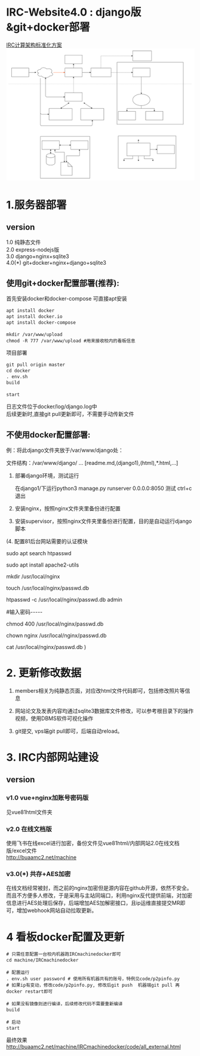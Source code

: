 # IRC-Website4.0 : django版&git+docker部署
[IRC计算架构标准化方案](https://j1gkjgppjx.feishu.cn/docs/doccnjgyQDdhwphXpcSsWYi6Grh)
![框图](img/framework.svg)
# 1.服务器部署
## version
1.0 纯静态文件  
2.0 express-nodejs版  
3.0 django+nginx+sqlite3  
4.0(*) git+docker+nginx+django+sqlite3  

## 使用git+docker配置部署(推荐):
首先安装docker和docker-compose 可直接apt安装
```
apt install docker
apt install docker.io
apt install docker-compose

mkdir /var/www/upload
chmod -R 777 /var/www/upload #用来接收校内的看板信息

```
项目部署
```
git pull origin master
cd docker
. env.sh
build

start
```
日志文件位于docker/log/django.log中  
后续更新时,直接git pull更新即可，不需要手动传新文件


## 不使用docker配置部署:

例：将此django文件夹放于/var/www/django处：

文件结构：/var/www/django/ ...  [readme.md,(django1),(html),*.html,...]

1. 部署django环境，测试运行

   在django1/下运行python3 manage.py runserver 0.0.0.0:8050 测试 ctrl+c退出

2. 安装nginx，按照nginx文件夹里备份进行配置

3. 安装supervisor，按照nginx文件夹里备份进行配置，目的是自动运行django脚本

(4. 配置81后台网站需要的认证模块

   sudo apt search htpasswd

   sudo apt install apache2-utils

   mkdir /usr/local/nginx

   touch /usr/local/nginx/passwd.db

   htpasswd -c /usr/local/nginx/passwd.db admin

   #输入密码-----

   chmod 400 /usr/local/nginx/passwd.db

   chown nginx  /usr/local/nginx/passwd.db

   cat /usr/local/nginx/passwd.db
)
   

# 2. 更新修改数据

1) members相关为纯静态页面，对应改html文件代码即可，包括修改照片等信息

2) 网站论文及发表内容均通过sqlite3数据库文件修改，可以参考根目录下的操作视频，使用DBMS软件可视化操作

3) git提交, vps端git pull即可，后端自动reload。

# 3. IRC内部网站建设
## version
### v1.0 vue+nginx加账号密码版
见vue81html文件夹
### v2.0 在线文档版
使用飞书在线excel进行加密，备份文件见vue81html/内部网站2.0在线文档版/excel文件  
http://buaamc2.net/machine  
### v3.0(*) 共存+AES加密
在线文档经常被封，而之前的nginx加密但是源内容在github开源，依然不安全。而且不方便多人修改，于是采用与主站同端口，利用nginx反代提供前端，对加密信息进行AES处理后保存，后端增加AES加解密接口，且ip运维直接提交MR即可，增加webhook网站自动拉取更新。

# 4 看板docker配置及更新
```
# 只需任意配置一台校内机器跑IRCmachinedocker即可
cd machine/IRCmachinedocker

# 配置运行
. env.sh user password # 使用所有机器共有的账号，特例见code/p2pinfo.py
# 如果ip有变动，修改code/p2pinfo.py, 修改后git push  机器端git pull 再docker restart即可

# 如果没有镜像则进行编译，后续修改代码不需要重新编译
build

# 启动
start
```
最终效果  
http://buaamc2.net/machine/IRCmachinedocker/code/all_external.html

